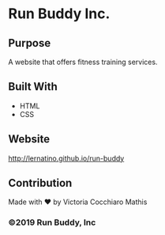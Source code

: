 # Run Buddy Inc.

## Purpose
A website that offers fitness training services.

## Built With
* HTML
* CSS

## Website
http://lernatino.github.io/run-buddy

## Contribution
Made with ❤️ by Victoria Cocchiaro Mathis

### ©️2019 Run Buddy, Inc 
